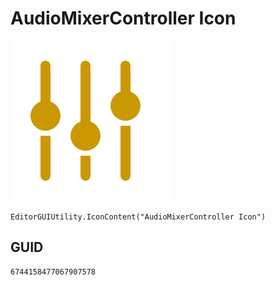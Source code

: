 # AudioMixerController Icon
![](/img/AudioMixerController%20Icon.png)

``` CSharp
EditorGUIUtility.IconContent("AudioMixerController Icon")
```
## GUID
```
6744158477067907578
```
